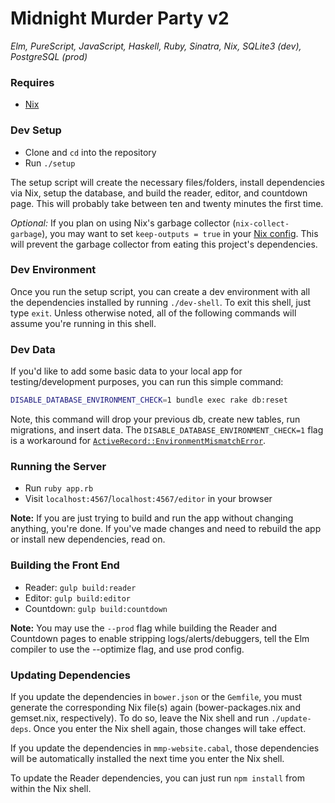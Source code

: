# Midnight Murder Party v2
_Elm, PureScript, JavaScript, Haskell, Ruby, Sinatra, Nix, SQLite3 (dev), PostgreSQL (prod)_

### Requires
- [Nix](https://nixos.org/nix/download.html)

### Dev Setup
- Clone and `cd` into the repository
- Run `./setup`

The setup script will create the necessary files/folders, install dependencies via Nix, setup the database, and build the reader, editor, and countdown page. This will probably take between ten and twenty minutes the first time.

_Optional:_ If you plan on using Nix's garbage collector (`nix-collect-garbage`), you may want to set `keep-outputs = true` in your [Nix config](https://nixos.org/nix/manual/#ch-files). This will prevent the garbage collector from eating this project's dependencies. 

### Dev Environment

Once you run the setup script, you can create a dev environment with all the dependencies installed by running `./dev-shell`. To exit this shell, just type `exit`. Unless otherwise noted, all of the following commands will assume you're running in this shell.

### Dev Data

If you'd like to add some basic data to your local app for testing/development purposes, you can run this simple command:
```bash
DISABLE_DATABASE_ENVIRONMENT_CHECK=1 bundle exec rake db:reset
```
Note, this command will drop your previous db, create new tables, run migrations, and insert data. The `DISABLE_DATABASE_ENVIRONMENT_CHECK=1` flag is a workaround for 
[`ActiveRecord::EnvironmentMismatchError`](https://makandracards.com/makandra/47069-how-to-avoid-activerecord-environmentmismatcherror-on-rails-db-drop).

### Running the Server
- Run `ruby app.rb`
- Visit `localhost:4567`/`localhost:4567/editor` in your browser

**Note:** If you are just trying to build and run the app without changing anything, you're done. If you've made changes and need to rebuild the app or install new dependencies, read on.

### Building the Front End
- Reader: `gulp build:reader`
- Editor: `gulp build:editor`
- Countdown: `gulp build:countdown`

**Note:** You may use the `--prod` flag while building the Reader and Countdown pages to enable stripping logs/alerts/debuggers, tell the Elm compiler to use the --optimize flag, and use prod config.

### Updating Dependencies

If you update the dependencies in `bower.json` or the `Gemfile`, you must generate the corresponding Nix file(s) again (bower-packages.nix and gemset.nix, respectively). To do so, leave the Nix shell and run `./update-deps`. Once you enter the Nix shell again, those changes will take effect.

If you update the dependencies in `mmp-website.cabal`, those dependencies will be automatically installed the next time you enter the Nix shell.

To update the Reader dependencies, you can just run `npm install` from within the Nix shell.

